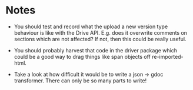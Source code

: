 # Notes

- You should test and record what the upload a new version type behaviour is like with the Drive API. E.g. does it overwrite comments on sections which are not affected? If not, then this could be really useful.

- You should probably harvest that code in the driver package which could be a good way to drag things like span objects off re-imported-html.

- Take a look at how difficult it would be to write a json -> gdoc transformer. There can only be so many parts to write!

